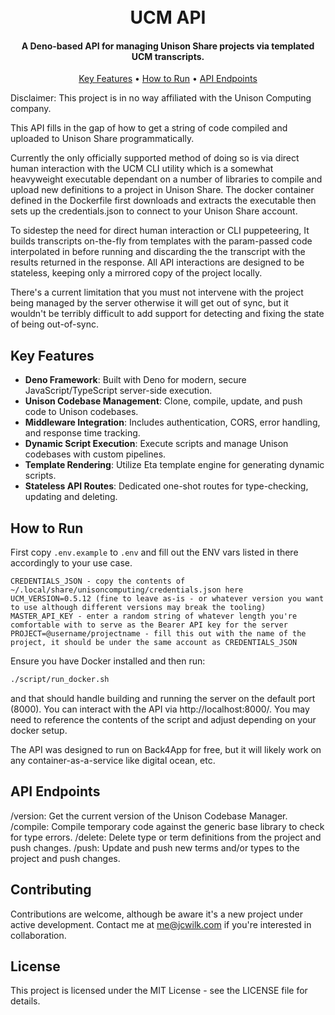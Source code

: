 <h1 align="center">
  <br>
  UCM API
  <br>
</h1>

<h4 align="center">A Deno-based API for managing Unison Share projects via templated UCM transcripts.</h4>

<p align="center">
  <a href="#key-features">Key Features</a> •
  <a href="#how-to-run">How to Run</a> •
  <a href="#api-endpoints">API Endpoints</a>
</p>

Disclaimer: This project is in no way affiliated with the Unison Computing company.

This API fills in the gap of how to get a string of code compiled and uploaded to Unison Share programmatically.

Currently the only officially supported method of doing so is via direct human interaction with the UCM CLI utility
which is a somewhat heavyweight executable dependant on a number of libraries to compile and upload new definitions
to a project in Unison Share. The docker container defined in the Dockerfile first downloads and extracts the executable
then sets up the credentials.json to connect to your Unison Share account.

To sidestep the need for direct human interaction or CLI puppeteering, It builds transcripts on-the-fly from templates
with the param-passed code interpolated in before running and discarding the the transcript with the results returned
in the response. All API interactions are designed to be stateless, keeping only a mirrored copy of the project locally.

There's a current limitation that you must not intervene with the project being managed by the server otherwise it will
get out of sync, but it wouldn't be terribly difficult to add support for detecting and fixing the state of being out-of-sync.

## Key Features

* **Deno Framework**: Built with Deno for modern, secure JavaScript/TypeScript server-side execution.
* **Unison Codebase Management**: Clone, compile, update, and push code to Unison codebases.
* **Middleware Integration**: Includes authentication, CORS, error handling, and response time tracking.
* **Dynamic Script Execution**: Execute scripts and manage Unison codebases with custom pipelines.
* **Template Rendering**: Utilize Eta template engine for generating dynamic scripts.
* **Stateless API Routes**: Dedicated one-shot routes for type-checking, updating and deleting.

## How to Run

First copy `.env.example` to `.env` and fill out the ENV vars listed in there accordingly to your use case.

```
CREDENTIALS_JSON - copy the contents of ~/.local/share/unisoncomputing/credentials.json here
UCM_VERSION=0.5.12 (fine to leave as-is - or whatever version you want to use although different versions may break the tooling)
MASTER_API_KEY - enter a random string of whatever length you're comfortable with to serve as the Bearer API key for the server
PROJECT=@username/projectname - fill this out with the name of the project, it should be under the same account as CREDENTIALS_JSON
```

Ensure you have Docker installed and then run:

```bash
./script/run_docker.sh
```

and that should handle building and running the server on the default port (8000). You can interact with the
API via http://localhost:8000/. You may need to reference the contents of the script and adjust depending on your docker setup.

The API was designed to run on Back4App for free, but it will likely work on any container-as-a-service like digital ocean, etc.

##  API Endpoints

/version: Get the current version of the Unison Codebase Manager.
/compile: Compile temporary code against the generic base library to check for type errors.
/delete: Delete type or term definitions from the project and push changes.
/push: Update and push new terms and/or types to the project and push changes.

## Contributing

Contributions are welcome, although be aware it's a new project under active development. Contact me at me@jcwilk.com if you're
interested in collaboration.

## License

This project is licensed under the MIT License - see the LICENSE file for details.
